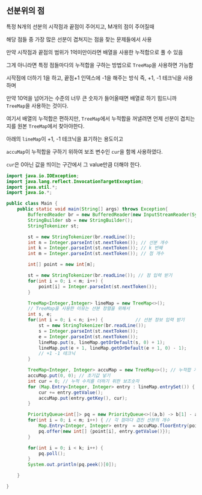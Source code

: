 ## 선분위의 점

특정 N개의 선분의 시작점과 끝점이 주어지고, M개의 점이 주어질때

해당 점들 중 가장 많은 선분이 겹쳐지는 점을 찾는 문제들에서 사용

만약 시작점과 끝점의 범위가 1억미만이라면 배열을 사용한 누적합으로 풀 수 있음

그게 아니라면 특정 점들마다의 누적합을 구하는 방법으로 `TreeMap`을 사용하면 가능함

시작점에 더하기 1을 하고, 끝점+1 인덱스에 -1을 해주는 방식 즉, +1, -1 테크닉을 사용하며

만약 10억을 넘어가는 수준의 너무 큰 숫자가 들어올때면 배열로 하기 힘드니까 `TreeMap`을 사용하는 것이다.

여기서 배열의 누적합은 편하지만, `TreeMap`에서 누적합을 꺼낼려면 언제 선분이 겹치는지를 원본 `TreeMap`에서 찾아야한다.

아래의 `lineMap`이 +1, -1 테크닉을 표기하는 용도이고

`accuMap`이 누적합을 구하기 위하여 보조 변수인 `cur`을 함께 사용하였다.

`cur`은 0아닌 값을 띄이는 구간에서 그 value만큼 더해야 한다.


```java
import java.io.IOException;
import java.lang.reflect.InvocationTargetException;
import java.util.*;
import java.io.*;

public class Main {
    public static void main(String[] args) throws Exception{
        BufferedReader br = new BufferedReader(new InputStreamReader(System.in));
        StringBuilder sb = new StringBuilder();
        StringTokenizer st;

        st = new StringTokenizer(br.readLine());
        int n = Integer.parseInt(st.nextToken()); // 선분 개수
        int k = Integer.parseInt(st.nextToken()); // k 번째
        int m = Integer.parseInt(st.nextToken()); // 점 개수

        int[] point = new int[m];

        st = new StringTokenizer(br.readLine()); // 점 입력 받기
        for(int i = 0; i < m; i++) {
            point[i] = Integer.parseInt(st.nextToken());
        }

        TreeMap<Integer,Integer> lineMap = new TreeMap<>();
        // TreeMap을 사용한 이유는 선분 정렬을 위해서
        int s, e;
        for(int i = 0; i < n; i++) {            // 선분 정보 입력 받기
            st = new StringTokenizer(br.readLine());
            s = Integer.parseInt(st.nextToken());
            e = Integer.parseInt(st.nextToken());
            lineMap.put(s, lineMap.getOrDefault(s, 0) + 1);
            lineMap.put(e + 1, lineMap.getOrDefault(e + 1, 0) - 1);
            // +1 -1 테크닉
        }

        TreeMap<Integer, Integer> accuMap = new TreeMap<>(); // 누적합 계산
        accuMap.put(0, 0); // 초기값 넣기
        int cur = 0; // 누적 수치를 더하기 위한 보조숫자
        for (Map.Entry<Integer, Integer> entry : lineMap.entrySet()) {
            cur += entry.getValue();
            accuMap.put(entry.getKey(), cur);
        }

        PriorityQueue<int[]> pq = new PriorityQueue<>((a,b) -> b[1] - a[1]);
        for(int i = 0; i < m; i++) { // 각 점마다 겹친 선분의 개수
            Map.Entry<Integer, Integer> entry  = accuMap.floorEntry(point[i]);
            pq.offer(new int[] {point[i], entry.getValue()});
        }

        for(int i = 0; i < k; i++) {
            pq.poll();
        }
        System.out.println(pq.peek()[0]);

    }

}
```
